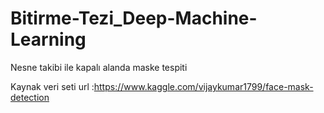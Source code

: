 # Bitirme-Tezi_Deep-Machine-Learning
Nesne takibi ile kapalı alanda maske tespiti

Kaynak veri seti url :https://www.kaggle.com/vijaykumar1799/face-mask-detection

